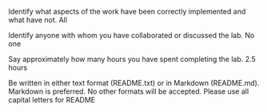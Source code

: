 Identify what aspects of the work have been correctly implemented and what have not.
All

Identify anyone with whom you have collaborated or discussed the lab.
No one

Say approximately how many hours you have spent completing the lab.
2.5 hours

Be written in either text format (README.txt) or in Markdown (README.md). Markdown is preferred. No other formats will be accepted. Please use all capital letters for README